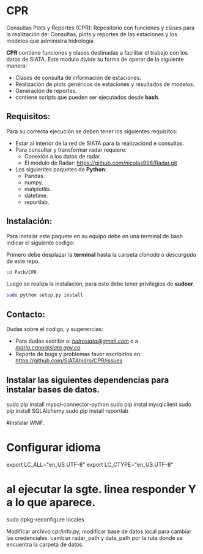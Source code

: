 # CPR
Consultas Plots y Reportes (CPR): Repositorio con funciones y clases para la realización de: Consultas, plots y reportes de las estaciones y los modelos que administra hidrología

**CPR** contiene funciones y clases destinadas a facilitar el trabajo con los datos de SIATA.
Este modulo divide su forma de operar de la siguiente manera:

- Clases de consulta de información de estaciones.
- Realización de plots genéricos de estaciones y resultados de modelos.
- Generación de reportes.
- contiene scripts que pueden ser ejecutados desde **bash**.

## Requisitos:

Para su correcta ejecución se deben tener los siguientes requisitos:

- Estar al interior de la red de SIATA para la realizaciónd e consultas.
- Para consultar y transformar radar requiere:
	- Conexión a los datos de radar.
	- El módulo de Radar: https://github.com/nicolas998/Radar.git
- Los siguientes paquetes de **Python**:
	- Pandas.
	- numpy.
	- matplotlib.
	- datetime.
	- reportlab.


## Instalación:

Para instalar este paquete en su equipo debe en una terminal de bash indicar el siguiente
codigo:

Primero debe desplazar la **terminal** hasta la carpeta *clonada* o *descargada* de este repo.

```bash
cd Path/CPR
```

Luego se realiza la instalación, para esto debe tener privilegios de **sudoer**.

```bash
sudo python setup.py install
```

## Contacto:

Dudas sobre el codigo, y sugerencias:

- Para dudas escribir a: *hidrosiata@gmail.com* o a *mario.cano@siata.gov.co*
- Reporte de bugs y problemas favor escribirlos en: https://github.com/SIATAhidro/CPR/issues

## Instalar las siguientes dependencias para instalar bases de datos.
sudo pip install mysql-connector-python
sudo pip instal mysqlclient
sudo pip install SQLAlchemy
sudo pip install reportlab

#Instalar WMF.
# Configurar idioma
export LC_ALL="en_US.UTF-8"
export LC_CTYPE="en_US.UTF-8"
# al ejecutar la sgte. linea responder Y a lo que aparece.
sudo dpkg-reconfigure locales



Modificar archivo cpr/info.py, modificar base de datos local para cambiar las credenciales. cambiar radar_path y data_path por la ruta donde se encuentra la carpeta de datos.
